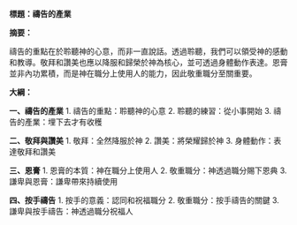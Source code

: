 **標題：禱告的產業**

**摘要：**

禱告的重點在於聆聽神的心意，而非一直說話。透過聆聽，我們可以領受神的感動和教導。敬拜和讚美也應以降服和歸榮於神為核心，並可透過身體動作表達。恩膏並非內功累積，而是神在職分上使用人的能力，因此敬重職分至關重要。

**大綱：**

**一、禱告的產業**
    1. 禱告的重點：聆聽神的心意
    2. 聆聽的練習：從小事開始
    3. 禱告的產業：埋下去才有收穫

**二、敬拜與讚美**
    1. 敬拜：全然降服於神
    2. 讚美：將榮耀歸於神
    3. 身體動作：表達敬拜和讚美

**三、恩膏**
    1. 恩膏的本質：神在職分上使用人
    2. 敬重職分：神透過職分賜下恩典
    3. 謙卑與恩膏：謙卑帶來持續使用

**四、按手禱告**
    1. 按手的意義：認同和祝福職分
    2. 敬重職分：按手禱告的關鍵
    3. 謙卑與按手禱告：神透過職分祝福人